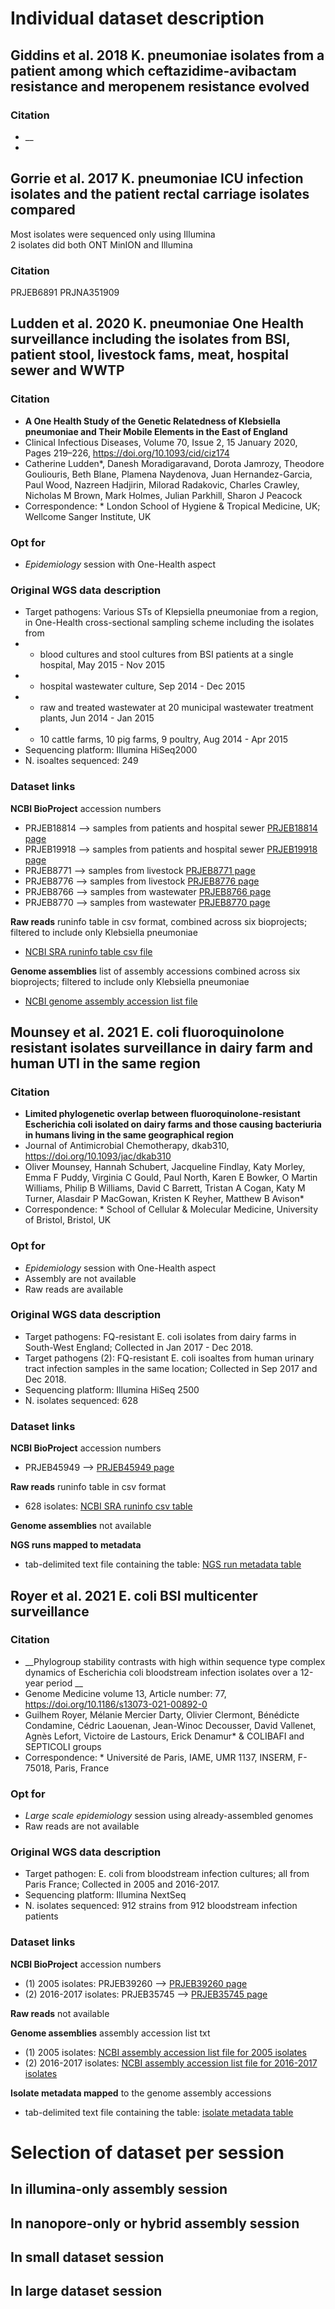 
# Individual dataset description


## Giddins et al. 2018 K. pneumoniae isolates from a patient among which ceftazidime-avibactam resistance and meropenem resistance evolved 

### Citation
- __
- 


## Gorrie et al. 2017 K. pneumoniae ICU infection isolates and the patient rectal carriage isolates compared

Most isolates were sequenced only using Illumina\
2 isolates did both ONT MinION and Illumina


### Citation

PRJEB6891
PRJNA351909



## Ludden et al. 2020 K. pneumoniae One Health surveillance including the isolates from BSI, patient stool, livestock fams, meat, hospital sewer and WWTP

### Citation
- __A One Health Study of the Genetic Relatedness of Klebsiella pneumoniae and Their Mobile Elements in the East of England__
- Clinical Infectious Diseases, Volume 70, Issue 2, 15 January 2020, Pages 219–226, https://doi.org/10.1093/cid/ciz174
- Catherine Ludden\*, Danesh Moradigaravand, Dorota Jamrozy, Theodore Gouliouris, Beth Blane, Plamena Naydenova, Juan Hernandez-Garcia, Paul Wood, Nazreen Hadjirin, Milorad Radakovic, Charles Crawley, Nicholas M Brown, Mark Holmes, Julian Parkhill, Sharon J Peacock
- Correspondence: \* London School of Hygiene & Tropical Medicine, UK; Wellcome Sanger Institute, UK

### Opt for
- *Epidemiology* session with One-Health aspect

### Original WGS data description
- Target pathogens: Various STs of Klepsiella pneumoniae from a region, in One-Health cross-sectional sampling scheme including the isolates from
- * blood cultures and stool cultures from BSI patients at a single hospital, May 2015 - Nov 2015
- * hospital wastewater culture, Sep 2014 - Dec 2015
- * raw and treated wastewater at 20 municipal wastewater treatment plants, Jun 2014 - Jan 2015
- * 10 cattle farms, 10 pig farms, 9 poultry, Aug 2014 - Apr 2015
- Sequencing platform: Illumina HiSeq2000
- N. isoaltes sequenced: 249

### Dataset links
__NCBI BioProject__ accession numbers
- PRJEB18814 --> samples from patients and hospital sewer [PRJEB18814 page](https://www.ncbi.nlm.nih.gov/bioproject/PRJEB18814/)
- PRJEB19918 --> samples from patients and hospital sewer [PRJEB19918 page](https://www.ncbi.nlm.nih.gov/bioproject/PRJEB19918/)
- PRJEB8771 --> samples from livestock [PRJEB8771 page](https://www.ncbi.nlm.nih.gov/bioproject/PRJEB8771/)
- PRJEB8776 --> samples from livestock [PRJEB8776 page](https://www.ncbi.nlm.nih.gov/bioproject/PRJEB8776/)
- PRJEB8766 --> samples from wastewater [PRJEB8766 page](https://www.ncbi.nlm.nih.gov/bioproject/PRJEB8766/)
- PRJEB8770 --> samples from wastewater [PRJEB8770 page](https://www.ncbi.nlm.nih.gov/bioproject/PRJEB8770/)

__Raw reads__ runinfo table in csv format, combined across six bioprojects; filtered to include only Klebsiella pneumoniae
- [NCBI SRA runinfo table csv file](https://github.com/kihyunee/genomics_tutorial/blob/main/datasets/Ludden_2020/Ludden_2020_all_Kpn_SraRunInfo.csv)

__Genome assemblies__ list of assembly accessions combined across six bioprojects; filtered to include only Klebsiella pneumoniae
- [NCBI genome assembly accession list file](https://github.com/kihyunee/genomics_tutorial/blob/main/datasets/Ludden_2020/Ludden_2020_all_Kpn_assembly_list.txt)




## Mounsey et al. 2021 E. coli fluoroquinolone resistant isolates surveillance in dairy farm and human UTI in the same region

### Citation
- __Limited phylogenetic overlap between fluoroquinolone-resistant Escherichia coli isolated on dairy farms and those causing bacteriuria in humans living in the same geographical region__
- Journal of Antimicrobial Chemotherapy, dkab310, https://doi.org/10.1093/jac/dkab310
- Oliver Mounsey, Hannah Schubert, Jacqueline Findlay, Katy Morley, Emma F Puddy, Virginia C Gould, Paul North, Karen E Bowker, O Martin Williams, Philip B Williams, David C Barrett, Tristan A Cogan, Katy M Turner, Alasdair P MacGowan, Kristen K Reyher, Matthew B Avison*
- Correspondence: \* School of Cellular & Molecular Medicine, University of Bristol, Bristol, UK

### Opt for
- *Epidemiology* session with One-Health aspect
- Assembly are not available
- Raw reads are available

### Original WGS data description
- Target pathogens: FQ-resistant E. coli isolates from dairy farms in South-West England; Collected in Jan 2017 - Dec 2018.
- Target pathogens (2): FQ-resistant E. coli isoaltes from human urinary tract infection samples in the same location; Collected in Sep 2017 and Dec 2018.
- Sequencing platform: Illumina HiSeq 2500
- N. isolates sequenced: 628

### Dataset links
__NCBI BioProject__ accession numbers
- PRJEB45949 --> [PRJEB45949 page](https://www.ncbi.nlm.nih.gov/bioproject/PRJEB45949/) 

__Raw reads__ runinfo table in csv format
- 628 isolates: [NCBI SRA runinfo csv table](https://github.com/kihyunee/genomics_tutorial/blob/main/datasets/Mounsey_2021/Mounsey_2021_SraRunInfo.csv)

__Genome assemblies__ not available

__NGS runs mapped to metadata__ 
- tab-delimited text file containing the table: [NGS run metadata table](https://github.com/kihyunee/genomics_tutorial/blob/main/datasets/Mounsey_2021/Mounsey_2021_EraRunInfo.tsv)




## Royer et al. 2021 E. coli BSI multicenter surveillance

### Citation
- __Phylogroup stability contrasts with high within sequence type complex dynamics of Escherichia coli bloodstream infection isolates over a 12-year period
__
- Genome Medicine volume 13, Article number: 77, https://doi.org/10.1186/s13073-021-00892-0
- Guilhem Royer, Mélanie Mercier Darty, Olivier Clermont, Bénédicte Condamine, Cédric Laouenan, Jean-Winoc Decousser, David Vallenet, Agnès Lefort, Victoire de Lastours, Erick Denamur\* & COLIBAFI and SEPTICOLI groups
- Correspondence: \* Université de Paris, IAME, UMR 1137, INSERM, F-75018, Paris, France


### Opt for
- *Large scale epidemiology* session using already-assembled genomes
- Raw reads are not available

### Original WGS data description
- Target pathogen: E. coli from bloodstream infection cultures; all from Paris France; Collected in 2005 and 2016-2017.
- Sequencing platform: Illumina NextSeq
- N. isolates sequenced: 912 strains from 912 bloodstream infection patients 

### Dataset links
__NCBI BioProject__ accession numbers
- (1) 2005 isolates: PRJEB39260 --> [PRJEB39260 page](https://www.ncbi.nlm.nih.gov/bioproject/PRJEB39260/) 
- (2) 2016-2017 isolates: PRJEB35745 --> [PRJEB35745 page](https://www.ncbi.nlm.nih.gov/bioproject/PRJEB35745/) 

__Raw reads__ not available

__Genome assemblies__ assembly accession list txt
- (1) 2005 isolates: [NCBI assembly accession list file for 2005 isolates](https://github.com/kihyunee/genomics_tutorial/blob/main/datasets/Royer_2021/PRJEB39260_assembly_accession_list.txt)
- (2) 2016-2017 isolates: [NCBI assembly accession list file for 2016-2017 isolates](https://github.com/kihyunee/genomics_tutorial/blob/main/datasets/Royer_2021/PRJEB35745_assembly_accession_list.txt)

__Isolate metadata mapped__ to the genome assembly accessions
- tab-delimited text file containing the table: [isolate metadata table](https://github.com/kihyunee/genomics_tutorial/blob/main/datasets/Royer_2021/TableS2_isolate_metadata.txt)



# Selection of dataset per session

## In illumina-only assembly session


## In nanopore-only or hybrid assembly session


## In small dataset session


## In large dataset session



